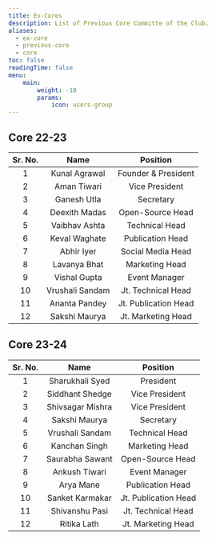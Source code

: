 ```yaml
---
title: Ex-Cores
description: List of Previous Core Committe of the Club.
aliases:
  - ex-core
  - previous-core
  - core
toc: false
readingTime: false
menu:
    main: 
        weight: -10
        params:
            icon: users-group
---
```


## Core 22-23

| Sr. No. |      Name     |      Position      | 
|:-------:|:-------------:|:------------------:|
|    1    | Kunal Agrawal |Founder & President |
|    2    | Aman Tiwari   | Vice President     |
|    3    | Ganesh Utla   | Secretary          |
|    4    | Deexith Madas | Open-Source Head   |
|    5    | Vaibhav Ashta | Technical Head     |
|    6    | Keval Waghate | Publication Head   |
|    7    | Abhir Iyer    | Social Media Head  |
|    8    | Lavanya Bhat  | Marketing Head     | 
|    9    | Vishal Gupta  | Event Manager      |
|    10   |Vrushali Sandam|Jt. Technical Head  |
|    11   | Ananta Pandey |Jt. Publication Head|
|    12   | Sakshi Maurya |Jt. Marketing Head  |

## Core 23-24

| Sr. No. |      Name       |      Position      | 
|:-------:| :-------------: |:------------------:|
|    1    | Sharukhali Syed | President          |
|    2    | Siddhant Shedge | Vice President     |
|    3    | Shivsagar Mishra| Vice President     |
|    4    |  Sakshi Maurya  | Secretary          |
|    5    | Vrushali Sandam | Technical Head     |
|    6    |  Kanchan Singh  | Marketing Head     |
|    7    | Saurabha Sawant | Open-Source Head   |
|    8    |  Ankush Tiwari  | Event Manager      |
|    9    |    Arya Mane    | Publication Head   | 
|    10   | Sanket Karmakar |Jt. Publication Head|
|    11   |  Shivanshu Pasi |Jt. Technical Head  |
|    12   |   Ritika Lath   |Jt. Marketing Head  |

